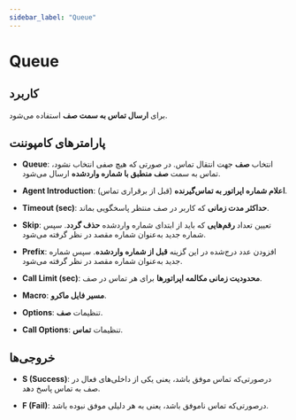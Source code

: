 ```yaml
---
sidebar_label: "Queue"
---
```




# Queue  

## کاربرد  

برای **ارسال تماس به سمت صف** استفاده می‌شود.  

## پارامترهای کامپوننت  

- **Queue**: انتخاب **صف** جهت انتقال تماس. در صورتی که هیچ صفی انتخاب نشود، تماس به سمت **صف منطبق با شماره واردشده** ارسال می‌شود.  

- **Agent Introduction**: **اعلام شماره اپراتور به تماس‌گیرنده** (قبل از برقراری تماس).  

- **Timeout (sec)**: **حداکثر مدت زمانی** که کاربر در صف منتظر پاسخگویی بماند.  

- **Skip**: تعیین تعداد **رقم‌هایی** که باید از ابتدای شماره واردشده **حذف گردد**. سپس شماره جدید به‌عنوان شماره مقصد در نظر گرفته می‌شود.  

- **Prefix**: افزودن عدد درج‌شده در این گزینه **قبل از شماره واردشده**. سپس شماره جدید به‌عنوان شماره مقصد در نظر گرفته می‌شود.  

- **Call Limit (sec)**: **محدودیت زمانی مکالمه اپراتورها** برای هر تماس در صف.  

- **Macro**: **مسیر فایل ماکرو**.  

- **Options**: تنظیمات **صف**.  

- **Call Options**: تنظیمات **تماس**.  


## خروجی‌ها

- **S (Success)**: درصورتی‌‌که تماس موفق باشد، یعنی یكی از داخلی‌های فعال در صف به تماس پاسخ دهد.

- **F (Fail)**: درصورتی‌‌که تماس ناموفق باشد، یعنی به هر دلیلی موفق نبوده باشد.